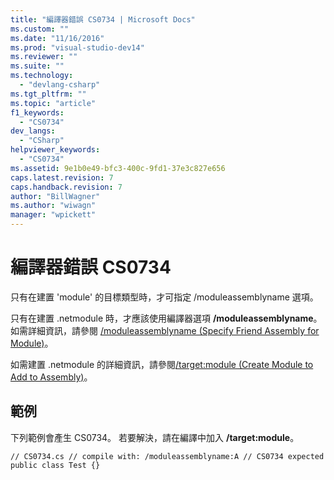 ```yaml
---
title: "編譯器錯誤 CS0734 | Microsoft Docs"
ms.custom: ""
ms.date: "11/16/2016"
ms.prod: "visual-studio-dev14"
ms.reviewer: ""
ms.suite: ""
ms.technology: 
  - "devlang-csharp"
ms.tgt_pltfrm: ""
ms.topic: "article"
f1_keywords: 
  - "CS0734"
dev_langs: 
  - "CSharp"
helpviewer_keywords: 
  - "CS0734"
ms.assetid: 9e1b0e49-bfc3-400c-9fd1-37e3c827e656
caps.latest.revision: 7
caps.handback.revision: 7
author: "BillWagner"
ms.author: "wiwagn"
manager: "wpickett"
---
```

# 編譯器錯誤 CS0734
只有在建置 'module' 的目標類型時，才可指定 \/moduleassemblyname 選項。  
  
 只有在建置 .netmodule 時，才應該使用編譯器選項 **\/moduleassemblyname**。 如需詳細資訊，請參閱 [\/moduleassemblyname \(Specify Friend Assembly for Module\)](/dotnet/csharp/language-reference/compiler-options/moduleassemblyname-compiler-option)。  
  
 如需建置 .netmodule 的詳細資訊，請參閱[\/target:module \(Create Module to Add to Assembly\)](../Topic/-target:module%20\(C%23%20Compiler%20Options\).md)。  
  
## 範例  
 下列範例會產生 CS0734。 若要解決，請在編譯中加入 **\/target:module**。  
  
```  
// CS0734.cs // compile with: /moduleassemblyname:A // CS0734 expected public class Test {}  
```